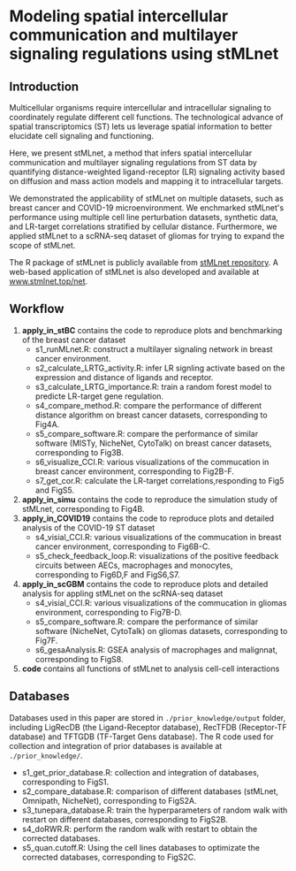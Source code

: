 # Modeling spatial intercellular communication and multilayer signaling regulations using stMLnet

## Introduction 
Multicellular organisms require intercellular and intracellular signaling to coordinately regulate different cell functions. The technological advance of spatial transcriptomics (ST) lets us leverage spatial information to better elucidate cell signaling and functioning. 

Here, we present stMLnet, a method that infers spatial intercellular communication and multilayer signaling regulations from ST data by quantifying distance-weighted ligand-receptor (LR) signaling activity based on diffusion and mass action models and mapping it to intracellular targets. 

We demonstrated the applicability of stMLnet on multiple datasets, such as breast cancer and COVID-19 microenvironment. We enchmarked stMLnet's performance using multiple cell line perturbation datasets, synthetic data, and LR-target correlations stratified by cellular distance. Furthermore, we applied stMLnet to a scRNA-seq dataset of gliomas for trying to expand the scope of stMLnet.

The R package of stMLnet is publicly available from <a href="https://github.com/SunXQlab/stMLnet" target="_blank">stMLnet repository</a>. A web-based application of stMLnet is also developed and available at www.stmlnet.top/net. 
 
## Workflow

1. **apply_in_stBC** contains the code to reproduce plots and benchmarking of the breast cancer dataset <br>
    - s1_runMLnet.R: construct a multilayer signaling network in breast cancer environment.
    - s2_calculate_LRTG_activity.R: infer LR signling activate based on the expression and distance of ligands and receptor.
    - s3_calculate_LRTG_importance.R: train a random forest model to predicte LR-target gene regulation.
    - s4_compare_method.R: compare the performance of different distance algorithm on breast cancer datasets, corresponding to Fig4A.
    - s5_compare_software.R: compare the performance of similar software (MISTy, NicheNet, CytoTalk) on breast cancer datasets, corresponding to Fig3B.
    - s6_visualize_CCI.R: various visualizations of the commucation in breast cancer environment, corresponding to Fig2B-F.
   - s7_get_cor.R: calculate the LR-target correlations,responding to Fig5 and FigS5.
2. **apply_in_simu** contains the code to reproduce the simulation study of stMLnet, corresponding to Fig4B. <br>
3. **apply_in_COVID19** contains the code to reproduce plots and detailed analysis of the COVID-19 ST dataset <br>
   - s4_visial_CCI.R: various visualizations of the commucation in breast cancer environment, corresponding to Fig6B-C.
   - s5_check_feedback_loop.R: visualizations of the positive feedback circuits between AECs, macrophages and monocytes, corresponding to Fig6D,F and FigS6,S7.
4. **apply_in_scGBM** contains the code to reproduce plots and detailed analysis for appling stMLnet on the scRNA-seq dataset <br>
   - s4_visial_CCI.R: various visualizations of the commucation in gliomas environment, corresponding to Fig7B-D.
   - s5_compare_software.R: compare the performance of similar software (NicheNet, CytoTalk) on gliomas datasets, corresponding to Fig7F.
   - s6_gesaAnalysis.R: GSEA analysis of macrophages and malignnat, corresponding to FigS8.
5. **code** contains all functions of stMLnet to analysis cell-cell interactions <br>

## Databases

Databases used in this paper are stored in `./prior_knowledge/output` folder, including LigRecDB (the Ligand-Receptor database), RecTFDB (Receptor-TF database) and TFTGDB (TF-Target Gens database). The R code used for collection and integration of prior databases is available at `./prior_knowledge/`.

  - s1_get_prior_database.R: collection and integration of databases, corresponding to FigS1.
  - s2_compare_database.R: comparison of different databases (stMLnet, Omnipath, NicheNet), corresponding to FigS2A.
  - s3_tunepara_database.R: train the hyperparameters of random walk with restart on different databases, corresponding to FigS2B.
  - s4_doRWR.R: perform the random walk with restart to obtain the corrected databases.
  - s5_quan.cutoff.R: Using the cell lines databases to optimizate the corrected databases, corresponding to FigS2C.
    

